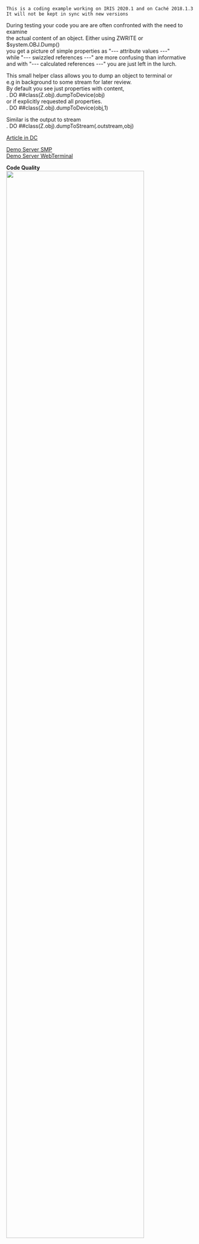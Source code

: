 ~~~
 This is a coding example working on IRIS 2020.1 and on Caché 2018.1.3 
 It will not be kept in sync with new versions      
~~~ 
During testing your code you are are often confronted with the need to examine  
the actual content of an object. Either using ZWRITE or $system.OBJ.Dump()  
you get a picture of simple properties as "--- attribute values ---"  
while "--- swizzled references ---" are more confusing than informative  
and with "--- calculated references ---" you are just left in the lurch.  
  
This small helper class allows you to dump an object to terminal or  
e.g in background to some stream for later review.  
By default you see just properties with content,  
.   DO ##class(Z.obj).dumpToDevice(obj)  
or if explicitly requested all properties.  
.    DO ##class(Z.obj).dumpToDevice(obj,1)  

Similar is the output to stream     
.   DO ##class(Z.obj).dumpToStream(.outstream,obj)  

[Article in DC](https://community.intersystems.com/post/more-usefull-object-dump)     

[Demo Server SMP](https://obj-dump.demo.community.intersystems.com/csp/sys/UtilHome.csp)   
[Demo Server WebTerminal](https://obj-dump.demo.community.intersystems.com/terminal/)    
        
**Code Quality**   
<img width="85%" src="https://openexchange.intersystems.com/mp/img/packages/1764/screenshots/8oyru9ltkwkagumlgfnfi75qto.jpg">
